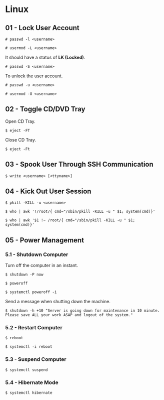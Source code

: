 # Linux

## 01 - Lock User Account

```
# passwd -l <username>

# usermod -L <username>
```

It should have a status of **LK (Locked)**.

```
# passwd -S <username>
```

To unlock the user account.

```
# passwd -u <username>

# usermod -U <username>
```

## 02 - Toggle CD/DVD Tray

Open CD Tray.

```
$ eject -FT
```

Close CD Tray.

```
$ eject -Ft
```

## 03 - Spook User Through SSH Communication

```
$ write <username> [<ttyname>]
```

## 04 - Kick Out User Session

```
$ pkill -KILL -u <username>

$ who | awk '!/root/{ cmd="/sbin/pkill -KILL -u " $1; system(cmd)}'

$ who | awk '$1 !~ /root/{ cmd="/sbin/pkill -KILL -u " $1; system(cmd)}'
```

## 05 - Power Management

### 5.1 - Shutdown Computer

Turn off the computer in an instant.

```
$ shutdown -P now

$ poweroff

$ systemctl poweroff -i
```

Send a message when shutting down the machine.

```
$ shutdown -h +10 "Server is going down for maintenance in 10 minute. Please save ALL your work ASAP and logout of the system."
```

### 5.2 - Restart Computer

```
$ reboot

$ systemctl -i reboot
```

### 5.3 - Suspend Computer

```
$ systemctl suspend
```

### 5.4 - Hibernate Mode

```
$ systemctl hibernate
```